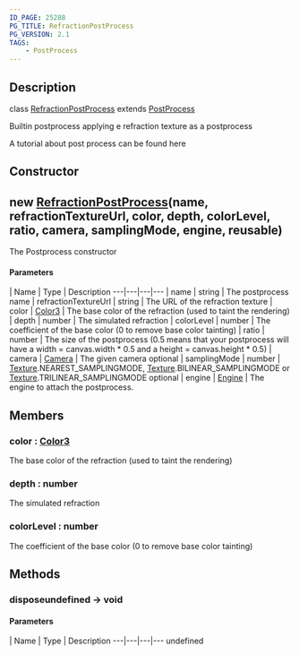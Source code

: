 ```yaml
---
ID_PAGE: 25288
PG_TITLE: RefractionPostProcess
PG_VERSION: 2.1
TAGS:
    - PostProcess
---
```

## Description

class [RefractionPostProcess](/classes/2.4/RefractionPostProcess) extends [PostProcess](/classes/2.4/PostProcess)

Builtin postprocess applying e refraction texture as a postprocess

A tutorial about post process can be found here

## Constructor

## new [RefractionPostProcess](/classes/2.4/RefractionPostProcess)(name, refractionTextureUrl, color, depth, colorLevel, ratio, camera, samplingMode, engine, reusable)

The Postprocess constructor

#### Parameters
 | Name | Type | Description
---|---|---|---
 | name | string |    The postprocess name
 | refractionTextureUrl | string |    The URL of the refraction texture
 | color | [Color3](/classes/2.4/Color3) |    The base color of the refraction (used to taint the rendering)
 | depth | number |    The simulated refraction
 | colorLevel | number |    The coefficient of the base color (0 to remove base color tainting)
 | ratio | number |    The size of the postprocess (0.5 means that your postprocess will have a width = canvas.width * 0.5 and a height = canvas.height * 0.5)
 | camera | [Camera](/classes/2.4/Camera) |    The given camera
optional | samplingMode | number |    [Texture](/classes/2.4/Texture).NEAREST_SAMPLINGMODE, [Texture](/classes/2.4/Texture).BILINEAR_SAMPLINGMODE or [Texture](/classes/2.4/Texture).TRILINEAR_SAMPLINGMODE
optional | engine | [Engine](/classes/2.4/Engine) |    The engine to attach the postprocess.
## Members

### color : [Color3](/classes/2.4/Color3)

The base color of the refraction (used to taint the rendering)

### depth : number

The simulated refraction

### colorLevel : number

The coefficient of the base color (0 to remove base color tainting)

## Methods

### disposeundefined &rarr; void



#### Parameters
 | Name | Type | Description
---|---|---|---
undefined
